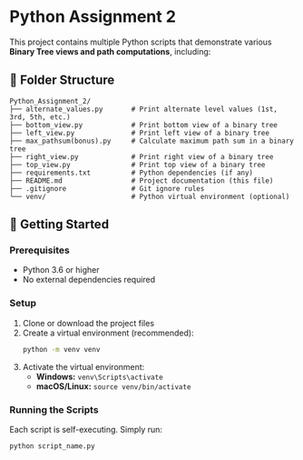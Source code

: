 # Python Assignment 2

This project contains multiple Python scripts that demonstrate various **Binary Tree views and path computations**, including:

## 📁 Folder Structure
```
Python_Assignment_2/
├── alternate_values.py       # Print alternate level values (1st, 3rd, 5th, etc.)
├── bottom_view.py            # Print bottom view of a binary tree
├── left_view.py              # Print left view of a binary tree
├── max_pathsum(bonus).py     # Calculate maximum path sum in a binary tree
├── right_view.py             # Print right view of a binary tree
├── top_view.py               # Print top view of a binary tree
├── requirements.txt          # Python dependencies (if any)
├── README.md                 # Project documentation (this file)
├── .gitignore                # Git ignore rules
└── venv/                     # Python virtual environment (optional)
```

## 🚀 Getting Started
 
### Prerequisites
- Python 3.6 or higher
- No external dependencies required
 
### Setup
1. Clone or download the project files
2. Create a virtual environment (recommended):
   ```bash
   python -m venv venv
   ```
3. Activate the virtual environment:
   - **Windows:** `venv\Scripts\activate`
   - **macOS/Linux:** `source venv/bin/activate`
 
### Running the Scripts
Each script is self-executing. Simply run:
```bash
python script_name.py
```
